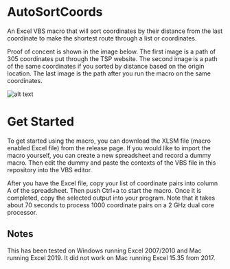 # AutoSortCoords
An Excel VBS macro that will sort coordinates by their distance from the last coordinate to make the shortest route through a list or coordinates.

Proof of concent is shown in the image below. The first image is a path of 305 coordinates put through the TSP website. The second image is a path of the same coordinates if you sorted by distance based on the origin location. The last image is the path after you run the macro on the same coordinates.

![alt text](https://raw.githubusercontent.com/Kneckter/AutoSortCoords/master/Proof.png)

# Get Started
To get started using the macro, you can download the XLSM file (macro enabled Excel file) from the release page. If you would like to import the macro yourself, you can create a new spreadsheet and record a dummy macro. Then edit the dummy and paste the contexts of the VBS file in this repository into the VBS editor.

After you have the Excel file, copy your list of coordinate pairs into column A of the spreadsheet. Then push Ctrl+a to start the macro. Once it is completed, copy the selected output into your program. Note that it takes about 70 seconds to process 1000 coordinate pairs on a 2 GHz dual core processor.

## Notes
This has been tested on Windows running Excel 2007/2010 and Mac running Excel 2019. It did not work on Mac running Excel 15.35 from 2017.
